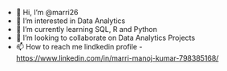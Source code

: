 - 👋 Hi, I’m @marri26
- 👀 I’m interested in Data Analytics
- 🌱 I’m currently learning SQL, R and Python
- 💞️ I’m looking to collaborate on Data Analytics Projects
- 📫 How to reach me lindkedin profile - https://www.linkedin.com/in/marri-manoj-kumar-798385168/

<!---
marri26/marri26 is a ✨ special ✨ repository because its `README.md` (this file) appears on your GitHub profile.
You can click the Preview link to take a look at your changes.
--->
